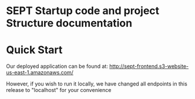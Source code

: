 # SEPT Startup code and  project Structure documentation 

# Quick Start
Our deployed application can be found at:
http://sept-frontend.s3-website-us-east-1.amazonaws.com/

However, if you wish to run it locally, we have changed all endpoints in this release to "localhost" for your convenience
